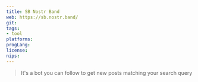 ```yaml
---
title: SB Nostr Band
web: https://sb.nostr.band/
git: 
tags:
- tool
platforms: 
progLang:
license:
nips:
---
```


> It's a bot you can follow to get new posts matching your search query